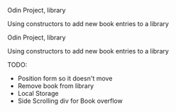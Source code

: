 Odin Project, library

Using constructors to add new book entries to a library

Odin Project, library

Using constructors to add new book entries to a library


TODO:
- Position form so it doesn't move
- Remove book from library
- Local Storage
- Side Scrolling div for Book overflow